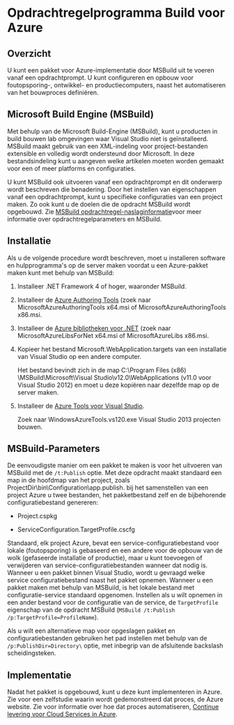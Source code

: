 <properties
   pageTitle="Opdrachtregelprogramma build voor Azure | Microsoft Azure"
   description="Opdrachtregelprogramma build voor Azure"
   services="visual-studio-online"
   documentationCenter="na"
   authors="TomArcher"
   manager="douge"
   editor="" />
<tags
   ms.service="multiple"
   ms.devlang="multiple"
   ms.topic="article"
   ms.tgt_pltfrm="na"
   ms.workload="na"
   ms.date="08/15/2016"
   ms.author="tarcher" />

# <a name="command-line-build-for-azure"></a>Opdrachtregelprogramma Build voor Azure

## <a name="overview"></a>Overzicht

U kunt een pakket voor Azure-implementatie door MSBuild uit te voeren vanaf een opdrachtprompt. U kunt configureren en opbouw voor foutopsporing-, ontwikkel- en productiecomputers, naast het automatiseren van het bouwproces definiëren.


## <a name="microsoft-build-engine-msbuild"></a>Microsoft Build Engine (MSBuild)

Met behulp van de Microsoft Build-Engine (MSBuild), kunt u producten in build bouwen lab omgevingen waar Visual Studio niet is geïnstalleerd. MSBuild maakt gebruik van een XML-indeling voor project-bestanden extensible en volledig wordt ondersteund door Microsoft. In deze bestandsindeling kunt u aangeven welke artikelen moeten worden gemaakt voor een of meer platforms en configuraties.

U kunt MSBuild ook uitvoeren vanaf een opdrachtprompt en dit onderwerp wordt beschreven die benadering. Door het instellen van eigenschappen vanaf een opdrachtprompt, kunt u specifieke configuraties van een project maken. Zo ook kunt u de doelen die de opdracht MSBuild wordt opgebouwd. Zie [MSBuild opdrachtregel-naslaginformatie](https://msdn.microsoft.com/library/ms164311.aspx)voor meer informatie over opdrachtregelparameters en MSBuild.

## <a name="installation"></a>Installatie

Als u de volgende procedure wordt beschreven, moet u installeren software en hulpprogramma's op de server maken voordat u een Azure-pakket maken kunt met behulp van MSBuild:

1. Installeer .NET Framework 4 of hoger, waaronder MSBuild.

1. Installeer de [Azure Authoring Tools](http://go.microsoft.com/fwlink/?LinkId=394615) (zoek naar MicrosoftAzureAuthoringTools x64.msi of MicrosoftAzureAuthoringTools x86.msi.

1. Installeer de [Azure bibliotheken voor .NET](http://go.microsoft.com/fwlink/?LinkId=394616) (zoek naar MicrosoftAzureLibsForNet x64.msi of MicrosoftAzureLibs x86.msi.

1. Kopieer het bestand Microsoft.WebApplication.targets van een installatie van Visual Studio op een andere computer.

    Het bestand bevindt zich in de map C:\Program Files (x86) \MSBuild\Microsoft\Visual Studio\v12.0\WebApplications (v11.0 voor Visual Studio 2012) en moet u deze kopiëren naar dezelfde map op de server maken.

1. Installeer de [Azure Tools voor Visual Studio](http://go.microsoft.com/fwlink/?LinkId=394616).

    Zoek naar WindowsAzureTools.vs120.exe Visual Studio 2013 projecten bouwen.

## <a name="msbuild-parameters"></a>MSBuild-Parameters

De eenvoudigste manier om een pakket te maken is voor het uitvoeren van MSBuild met de `/t:Publish` optie. Met deze opdracht maakt standaard een map in de hoofdmap van het project, zoals ProjectDir\bin\Configuration\app.publish\. bij het samenstellen van een project Azure u twee bestanden, het pakketbestand zelf en de bijbehorende configuratiebestand genereren:

- Project.cspkg

- ServiceConfiguration.TargetProfile.cscfg

Standaard, elk project Azure, bevat een service-configuratiebestand voor lokale (foutopsporing) is gebaseerd en een andere voor de opbouw van de wolk (gefaseerde installatie of productie), maar u kunt toevoegen of verwijderen van service-configuratiebestanden wanneer dat nodig is. Wanneer u een pakket binnen Visual Studio, wordt u gevraagd welke service configuratiebestand naast het pakket opnemen. Wanneer u een pakket maken met behulp van MSBuild, is het lokale bestand met configuratie-service standaard opgenomen. Instellen als u wilt opnemen in een ander bestand voor de configuratie van de service, de `TargetProfile` eigenschap van de opdracht MSBuild (`MSBuild /t:Publish /p:TargetProfile=ProfileName`).

Als u wilt een alternatieve map voor opgeslagen pakket en configuratiebestanden gebruiken het pad instellen met behulp van de `/p:PublishDir=Directory\` optie, met inbegrip van de afsluitende backslash scheidingsteken.

## <a name="deployment"></a>Implementatie

Nadat het pakket is opgebouwd, kunt u deze kunt implementeren in Azure. Zie voor een zelfstudie waarin wordt gedemonstreerd dat proces, de Azure website. Zie voor informatie over hoe dat proces automatiseren, [Continue levering voor Cloud Services in Azure](./cloud-services/cloud-services-dotnet-continuous-delivery.md).

